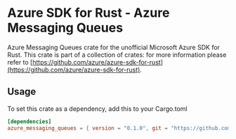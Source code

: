 # Azure SDK for Rust - Azure Messaging Queues

Azure Messaging Queues crate for the unofficial Microsoft Azure SDK for Rust. This crate is part of a collection of crates: for more information please refer to [https://github.com/azure/azure-sdk-for-rust](https://github.com/azure/azure-sdk-for-rust).

## Usage

To set this crate as a dependency, add this to your Cargo.toml

```toml
[dependencies]
azure_messaging_queues = { version = "0.1.0", git = "https://github.com/Azure/azure-sdk-for-rust" }
```
